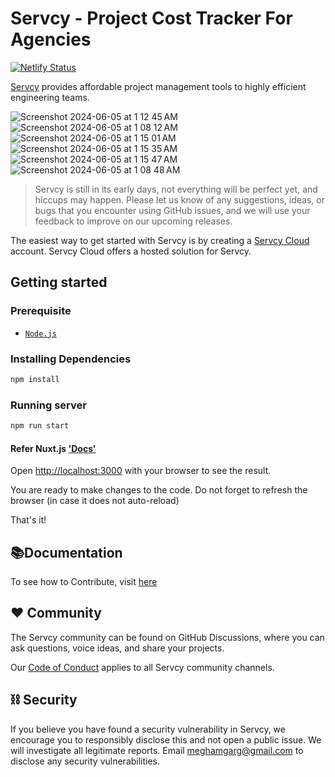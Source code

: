 # Servcy - Project Cost Tracker For Agencies
[![Netlify Status](https://api.netlify.com/api/v1/badges/9be579e4-51a6-4d89-bc2f-22fecba6b5a6/deploy-status)](https://app.netlify.com/sites/servcy/deploys)

[Servcy](https://servcy.com) provides affordable project management tools to highly efficient engineering teams.

![Screenshot 2024-06-05 at 1 12 45 AM](https://github.com/Servcy/Landing/assets/95271253/d6b120db-bcd1-434f-bec0-20a83e12cc33)
![Screenshot 2024-06-05 at 1 08 12 AM](https://github.com/Servcy/Landing/assets/95271253/b7a143da-7693-4d1c-bc64-a5a48b3862c0)
![Screenshot 2024-06-05 at 1 15 01 AM](https://github.com/Servcy/Landing/assets/95271253/2fbcc548-2126-4fec-b234-0e738bc15886)
![Screenshot 2024-06-05 at 1 15 35 AM](https://github.com/Servcy/Landing/assets/95271253/800fc6b7-f2af-424e-8021-786b47ea4051)
![Screenshot 2024-06-05 at 1 15 47 AM](https://github.com/Servcy/Landing/assets/95271253/593a8b0e-10a4-4114-a822-39f1696b2f83)
![Screenshot 2024-06-05 at 1 08 48 AM](https://github.com/Servcy/Landing/assets/95271253/bd90e988-6c2b-4e60-ba98-031290b88ca4)


> Servcy is still in its early days, not everything will be perfect yet, and hiccups may happen. Please let us know of any suggestions, ideas, or bugs that you encounter using GitHub issues, and we will use your feedback to improve on our upcoming releases.

The easiest way to get started with Servcy is by creating a [Servcy Cloud](https://web.servcy.com) account. Servcy Cloud offers a hosted solution for Servcy.

## Getting started

### Prerequisite

-   [`Node.js`](https://nodejs.org)

### Installing Dependencies

```bash
npm install
```

### Running server

```bash
npm run start
```

#### Refer Nuxt.js ['Docs'](https://v2.nuxt.com/docs/get-started/installation)

Open [http://localhost:3000](http://localhost:3000) with your browser to see the result.

You are ready to make changes to the code. Do not forget to refresh the browser (in case it does not auto-reload)

That's it!

## 📚Documentation

To see how to Contribute, visit [here](/CONTRIBUTING.md)

## ❤️ Community

The Servcy community can be found on GitHub Discussions, where you can ask questions, voice ideas, and share your projects.

Our [Code of Conduct](./CODE_OF_CONDUCT.md) applies to all Servcy community channels.

## ⛓️ Security

If you believe you have found a security vulnerability in Servcy, we encourage you to responsibly disclose this and not open a public issue. We will investigate all legitimate reports. Email [meghamgarg@gmail.com](mailto:meghamgarg@gmail.com) to disclose any security vulnerabilities.
